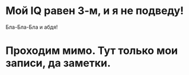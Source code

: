 # Мой IQ равен 3-м, и я не подведу!
Бла-Бла-Бла и абдя!

# Проходим мимо. Тут только мои записи, да заметки.

